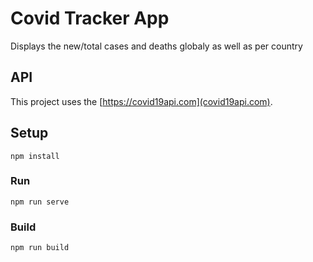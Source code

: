 # Covid Tracker App

Displays the new/total cases and deaths globaly as well as per country

## API

This project uses the [https://covid19api.com](covid19api.com).

## Setup

```
npm install
```

### Run

```
npm run serve
```

### Build

```
npm run build
```

